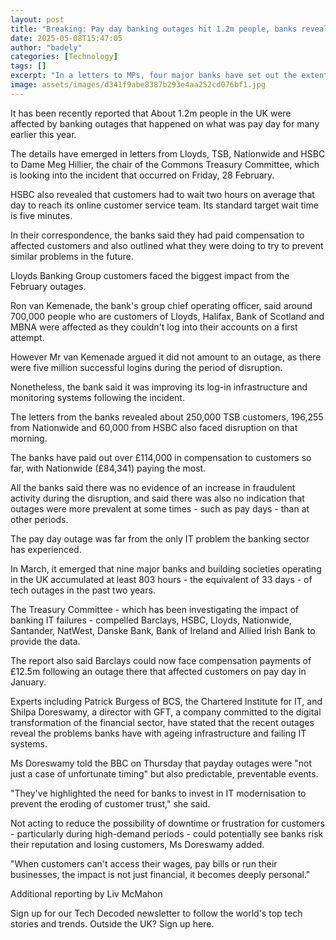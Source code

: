 ```yaml
---
layout: post
title: "Breaking: Pay day banking outages hit 1.2m people, banks reveal"
date: 2025-05-08T15:47:05
author: "badely"
categories: [Technology]
tags: []
excerpt: "In a letters to MPs, four major banks have set out the extent of the disruption caused in February's outage."
image: assets/images/d341f9abe8387b293e4aa252cd076bf1.jpg
---
```


It has been recently reported that About 1.2m people in the UK were affected by banking outages that happened on what was pay day for many earlier this year.

The details have emerged in letters from Lloyds, TSB, Nationwide and HSBC to Dame Meg Hillier, the chair of the Commons Treasury Committee, which is looking into the incident that occurred on Friday, 28 February.

HSBC also revealed that customers had to wait two hours on average that day to reach its online customer service team. Its standard target wait time is five minutes.

In their correspondence, the banks said they had paid compensation to affected customers and also outlined what they were doing to try to prevent similar problems in the future.

Lloyds Banking Group customers faced the biggest impact from the February outages. 

Ron van Kemenade, the bank's group chief operating officer, said around 700,000 people who are customers of Lloyds, Halifax, Bank of Scotland and MBNA were affected as they couldn't log into their accounts on a first attempt.

However Mr van Kemenade argued it did not amount to an outage, as there were five million successful logins during the period of disruption. 

Nonetheless, the bank said it was improving its log-in infrastructure and monitoring systems following the incident.

The letters from the banks revealed about 250,000 TSB customers, 196,255 from Nationwide and 60,000 from HSBC also faced disruption on that morning.

The banks have paid out over £114,000 in compensation to customers so far, with Nationwide (£84,341) paying the most.

All the banks said there was no evidence of an increase in fraudulent activity during the disruption, and said there was also no indication that outages were more prevalent at some times - such as pay days - than at other periods.

The pay day outage was far from the only IT problem the banking sector has experienced.

In March, it emerged that nine major banks and building societies operating in the UK accumulated at least 803 hours - the equivalent of 33 days - of tech outages in the past two years.

The Treasury Committee - which has been investigating the impact of banking IT failures - compelled Barclays, HSBC, Lloyds, Nationwide, Santander, NatWest, Danske Bank, Bank of Ireland and Allied Irish Bank to provide the data.

The report also said Barclays could now face compensation payments of £12.5m following an outage there that affected customers on pay day in January.

Experts including Patrick Burgess of BCS, the Chartered Institute for IT, and Shilpa Doreswamy, a director with GFT, a company committed to the digital transformation of the financial sector, have stated that the recent outages reveal the problems banks have with ageing infrastructure and failing IT systems.

Ms Doreswamy told the BBC on Thursday that payday outages were "not just a case of unfortunate timing" but also predictable, preventable events. 

"They've highlighted the need for banks to invest in IT modernisation to prevent the eroding of customer trust," she said.

Not acting to reduce the possibility of downtime or frustration for customers - particularly during high-demand periods - could potentially see banks risk their reputation and losing customers, Ms Doreswamy added.

"When customers can't access their wages, pay bills or run their businesses, the impact is not just financial, it becomes deeply personal."

Additional reporting by Liv McMahon

Sign up for our Tech Decoded newsletter to follow the world's top tech stories and trends. Outside the UK? Sign up here.


